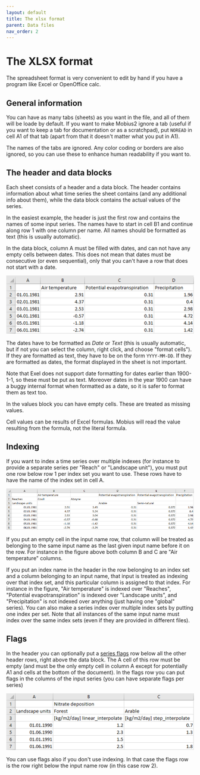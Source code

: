 ```yaml
---
layout: default
title: The xlsx format
parent: Data files
nav_order: 2
---
```


# The XLSX format

The spreadsheet format is very convenient to edit by hand if you have a program like Excel or OpenOffice calc.

## General information

You can have as many tabs (sheets) as you want in the file, and all of them will be loade by default. If you want to make Mobius2 ignore a tab (useful if you want to keep a tab for documentation or as a scratchpad), put `NOREAD` in cell A1 of that tab (apart from that it doesn't matter what you put in A1).

The names of the tabs are ignored. Any color coding or borders are also ignored, so you can use these to enhance human readability if you want to.

## The header and data blocks

Each sheet consists of a header and a data block. The header contains information about what time series the sheet contains (and any additional info about them), while the data block contains the actual values of the series.

In the easiest example, the header is just the first row and contains the names of some input series. The names have to start in cell B1 and continue along row 1 with one column per name. All names should be formatted as text (this is usually automatic).

In the data block, column A must be filled with dates, and can not have any empty cells between dates. This does not mean that dates must be consecutive (or even sequential), only that you can't have a row that does not start with a date.

![Simple setup](../img/datafiles/simple.png)

The dates have to be formatted as *Date* or *Text* (this is usually automatic, but if not you can select the column, right click, and choose "format cells"). If they are formatted as text, they have to be on the form `YYYY-MM-DD`. If they are formatted as dates, the format displayed in the sheet is not important.

Note that Exel does not support date formatting for dates earlier than 1900-1-1, so these must be put as text. Moreover dates in the year 1900 can have a buggy internal format when formatted as a date, so it is safer to format them as text too.

In the values block you can have empty cells. These are treated as missing values.

Cell values can be results of Excel formulas. Mobius will read the value resulting from the formula, not the literal formula.

## Indexing

If you want to index a time series over multiple indexes (for instance to provide a separate series per "Reach" or "Landscape unit"), you must put one row below row 1 per index set you want to use. These rows have to have the name of the index set in cell A.

![Indexing](../img/datafiles/indexes.png)

If you put an empty cell in the input name row, that column will be treated as belonging to the same input name as the last given input name before it on the row. For instance in the figure above both column B and C are "Air temperature" columns.

If you put an index name in the header in the row belonging to an index set and a column belonging to an input name, that input is treated as indexing over that index set, and this particular column is assigned to that index. For instance in the figure, "Air temperature" is indexed over "Reaches", "Potential evapotranspiration" is indexed over "Landscape units", and "Precipitation" is not indexed over anything (just having one "global" series). You can also make a series index over multiple index sets by putting one index per set. Note that all instances of the same input name must index over the same index sets (even if they are provided in different files).

## Flags

In the header you can optionally put a [series flags](datafiles.html#series-flags) row below all the other header rows, right above the data block. The A cell of this row must be empty (and must be the only empty cell in column A except for potentially A1 and cells at the bottom of the document). In the flags row you can put flags in the columns of the input series (you can have separate flags per series)

![Flags](../img/datafiles/flags.png)

You can use flags also if you don't use indexing. In that case the flags row is the row right below the input name row (in this case row 2).


